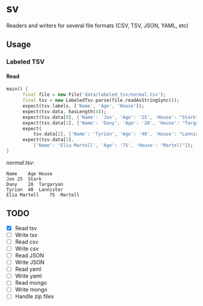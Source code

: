 # sv

Readers and writers for several file formats (CSV, TSV, JSON, YAML, etc)

## Usage

### Labeled TSV

#### Read

```dart
main() {
      final file = new File('data/labeled_tsv/normal.tsv');
      final tsv = new LabeledTsv.parse(file.readAsStringSync());
      expect(tsv.labels, ['Name', 'Age', 'House']);
      expect(tsv.data, hasLength(4));
      expect(tsv.data[0], {'Name': 'Jon', 'Age': '25', 'House': "Stark"});
      expect(tsv.data[1], {'Name': 'Dany', 'Age': '28', 'House': "Targaryan"});
      expect(
          tsv.data[2], {'Name': 'Tyrion', 'Age': '40', 'House': "Lannister"});
      expect(tsv.data[3],
          {'Name': 'Elia Martell', 'Age': '75', 'House': "Martell"});
}
```

*normal.tsv*:

```text
Name	Age	House
Jon	25	Stark
Dany	28	Targaryan
Tyrion	40	Lannister
Elia Martell	75	Martell
```

## TODO

- [x] Read tsv
- [ ] Write tsv
- [ ] Read csv
- [ ] Write csv
- [ ] Read JSON
- [ ] Write JSON
- [ ] Read yaml
- [ ] Write yaml
- [ ] Read mongo
- [ ] Write mongo
- [ ] Handle zip files